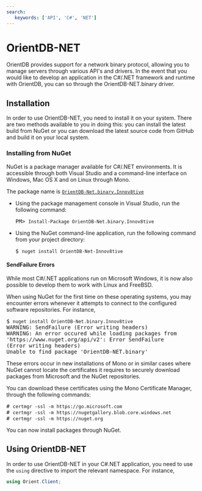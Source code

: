 ```yaml
---
search:
   keywords: ['API', 'C#', 'NET']
---
```


# OrientDB-NET

OrientDB provides support for a network binary protocol, allowing you to manage servers through various API's and drivers.  In the event that you would like to develop an application in the C#/.NET framework and runtime with OrientDB, you can so through the OrientDB-NET.binary driver.

## Installation

In order to use OrientDB-NET, you need to install it on your system.  There are two methods available to you in doing this: you can install the latest build from NuGet or you can download the latest source code from GitHub and build it on your local system.

### Installing from NuGet

NuGet is a package manager available for C#/.NET environments.  It is accessible through both Visual Studio and a command-line interface on Windows, Mac OS X and on Linux through Mono.

The package name is [`OrientDB-Net.binary.Innov8tive`](https://www.nuget.org/packages/OrientDB-Net.binary.Innov8tive)

- Using the package management console in Visual Studio, run the following command:

  <pre>
  PM> <code class="lang-powershell userinput">Install-Package OrientDB-Net.binary.Innov8tive</code>
  </pre>

- Using the NuGet command-line application, run the following command from your project directory:

  <pre>
  $ <code class="lang-sh userinput">nuget install OrientDB-Net-Innov8tive</code>
  </pre>

#### SendFailure Errors

While most C#/.NET applications run on Microsoft Windows, it is now also possible to develop them to work with Linux and FreeBSD.  

When using NuGet for the first time on these operating systems, you may encounter errors whenever it attempts to connect to the configured software repositories.  For instance,

<pre>
$ <code class="lang-sh userinput">nuget install OrientDB-Net.binary.Innov8tive</code>
WARNING: SendFailure (Error writing headers)
WARNING: An error occured while loading packages from 
'https://www.nuget.org/api/v2': Error SendFailure
(Error writing headers)
Unable to find package 'OrientDB-NET.binary'
</pre>

These errors occur in new installations of Mono or in similar cases where NuGet cannot locate the certificates it requires to securely download packages from Microsoft and the NuGet repositories.  

You can download these certificates using the Mono Certificate Manager, through the following commands:

<pre>
# <code class="lang-sh userinput">certmgr -ssl -m https://go.microsoft.com</code>
# <code class="lang-sh userinput">certmgr -ssl -m https://nugetgallery.blob.core.windows.net</code>
# <code class="lang-sh userinput">certmgr -ssl -m https://nuget.org</code>
</pre>

You can now install packages through NuGet.




## Using OrientDB-NET

In order to use OrientDB-NET in your C#.NET application, you need to use the `using` directive to import the relevant namespace.  For instance,

```cs
using Orient.Client;
```
